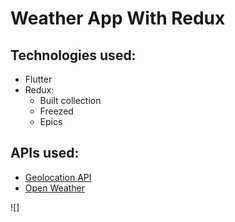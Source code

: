 # Weather App With Redux

## Technologies used:

- Flutter
- Redux:
    - Built collection
    - Freezed
    - Epics

## APIs used:

- [Geolocation API](https://ip-api.com/docs/api:json)
- [Open Weather](https://openweathermap.org/api/one-call-api)

![]